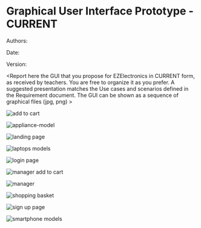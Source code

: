 # Graphical User Interface Prototype - CURRENT

Authors:

Date:

Version:

\<Report here the GUI that you propose for EZElectronics in CURRENT form, as received by teachers. You are free to organize it as you prefer. A suggested presentation matches the Use cases and scenarios defined in the Requirement document. The GUI can be shown as a sequence of graphical files (jpg, png) >

![add to cart](figures/imgs/gui/add-sto-cart.png)

![appliance-model](figures/imgs/gui/appliance-models.png)

![landing page](figures/imgs/gui/landing-page.png)

![laptops models](figures/imgs/gui/laptops-models.png)

![login page](figures/imgs/gui/login-page.png)

![manager add to cart](figures/imgs/gui/manager-add-product.png)

![manager](figures/imgs/gui/manager.png)

![shopping basket](figures/imgs/gui/shopping-basket.png)

![sign up page](figures/imgs/gui/sign-up-page.png)

![smartphone models](figures/imgs/gui/smartphone-models.png)